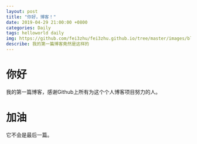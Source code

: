 ```yaml
---
layout: post
title: "你好，博客！"
date: 2019-04-29 21:00:00 +0800
categories: Daily
tags: helloworld daily
img: https://github.com/fei3zhu/fei3zhu.github.io/tree/master/images/blog/20190429/Uranus_ZH-CN9689723562_1920x1080.jpg
describe: 我的第一篇博客竟然是这样的
---
```


# 你好

我的第一篇博客，感谢Github上所有为这个个人博客项目努力的人。

# 加油

它不会是最后一篇。

